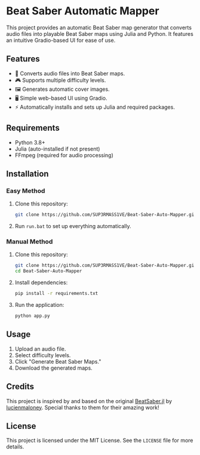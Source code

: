 # Beat Saber Automatic Mapper

This project provides an automatic Beat Saber map generator that converts audio files into playable Beat Saber maps using Julia and Python. It features an intuitive Gradio-based UI for ease of use.

## Features
- 🎵 Converts audio files into Beat Saber maps.
- 🎮 Supports multiple difficulty levels.
- 🖼️ Generates automatic cover images.
- 🖥️ Simple web-based UI using Gradio.
- ⚡ Automatically installs and sets up Julia and required packages.

## Requirements
- Python 3.8+
- Julia (auto-installed if not present)
- FFmpeg (required for audio processing)

## Installation
### Easy Method
1. Clone this repository:
   ```sh
   git clone https://github.com/SUP3RMASS1VE/Beat-Saber-Auto-Mapper.git
   ```
2. Run `run.bat` to set up everything automatically.

### Manual Method
1. Clone this repository:
   ```sh
   git clone https://github.com/SUP3RMASS1VE/Beat-Saber-Auto-Mapper.git
   cd Beat-Saber-Auto-Mapper
   ```
2. Install dependencies:
   ```sh
   pip install -r requirements.txt
   ```
3. Run the application:
   ```sh
   python app.py
   ```

## Usage
1. Upload an audio file.
2. Select difficulty levels.
3. Click "Generate Beat Saber Maps."
4. Download the generated maps.

## Credits
This project is inspired by and based on the original [BeatSaber.jl](https://github.com/lucienmaloney/BeatSaber.jl) by [lucienmaloney](https://github.com/lucienmaloney). Special thanks to them for their amazing work!

## License
This project is licensed under the MIT License. See the `LICENSE` file for more details.


